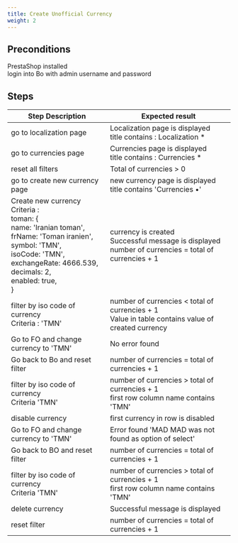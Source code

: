 ```yaml
---
title: Create Unofficial Currency
weight: 2
---
```


## Preconditions

PrestaShop installed\
login into Bo with admin username and password
## Steps
| Step Description | Expected result |
| ----- | ----- |
| go to localization page | Localization page is displayed<br>title contains : Localization * |
| go to currencies page | Currencies page is displayed<br>title contains : Currencies * |
| reset all filters | Total of currencies > 0 |
| go to create new currency page | new currency page is displayed<br>title contains 'Currencies •' |
| Create new currency<br>Criteria :<br>toman: {<br>      name: 'Iranian toman',<br>      frName: 'Toman iranien',<br>      symbol: 'TMN',<br>      isoCode: 'TMN',<br>      exchangeRate: 4666.539,<br>      decimals: 2,<br>      enabled: true,<br>    } | currency is created<br>Successful message is displayed<br>number of currencies = total of currencies + 1 |
| filter by iso code of currency<br>Criteria : 'TMN' | number of currencies < total of currencies + 1<br>Value in table contains value of created currency |
| Go to FO and change currency to 'TMN' | No error found |
| Go back to Bo and reset filter | number of currencies = total of currencies + 1 |
| filter by iso code of currency <br>Criteria 'TMN' | number of currencies > total of currencies + 1<br>first row column name contains 'TMN' |
| disable currency | first currency in row is disabled |
| Go to FO and change currency to 'TMN' | Error found 'MAD MAD was not found as option of select' |
| Go back to BO and reset filter | number of currencies = total of currencies + 1 |
| filter by iso code of currency <br>Criteria 'TMN' | number of currencies > total of currencies + 1<br>first row column name contains 'TMN' |
| delete currency | Successful message is displayed |
| reset filter | number of currencies = total of currencies + 1 |
